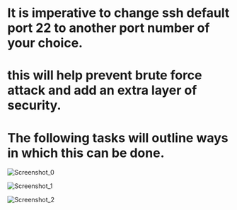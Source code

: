 # It is imperative to change ssh default port 22 to another port number of your choice. #
# this will help prevent brute force attack and add an extra layer of security.
# The following tasks will outline ways in which this can be done. #

![Screenshot_0](https://github.com/user-attachments/assets/966cc2fd-2c49-44df-8fa0-d2308142db42)

![Screenshot_1](https://github.com/user-attachments/assets/c36a9f91-bcce-474a-a15c-1be8abcda4e7)

![Screenshot_2](https://github.com/user-attachments/assets/33f9e87b-faf7-475d-8920-ea68b035de94)
